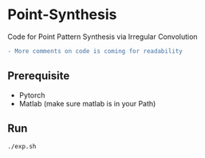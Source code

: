 # Point-Synthesis
Code for Point Pattern Synthesis via Irregular Convolution

```diff
- More comments on code is coming for readability
```

## Prerequisite

- Pytorch
- Matlab (make sure matlab is in your Path)

## Run

```bash
./exp.sh
```
